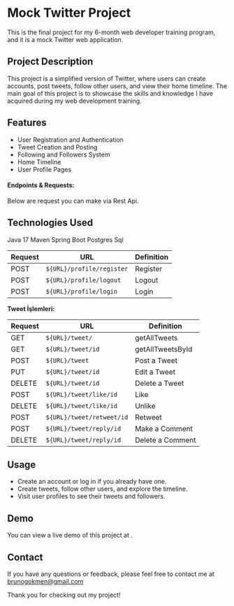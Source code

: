 # Mock Twitter Project

This is the final project for my 6-month web developer training program, and it is a mock Twitter web application.

## Project Description

This project is a simplified version of Twitter, where users can create accounts, post tweets, follow other users, and view their home timeline. The main goal of this project is to showcase the skills and knowledge I have acquired during my web development training.

## Features

- User Registration and Authentication
- Tweet Creation and Posting
- Following and Followers System
- Home Timeline
- User Profile Pages

#### Endpoints & Requests:

Below are request you can make via Rest Api.

## Technologies Used

Java 17
Maven 
Spring Boot
Postgres Sql


| Request | URL                       | Definition|
| ------- | ------------------------- | --------- |
| POST    | `${URL}/profile/register` | Register  |
| POST    | `${URL}/profile/logout`   | Logout    |
| POST    | `${URL}/profile/login`    | Login     |

**Tweet İşlemleri:**

| Request  | URL                       | Definition            |
| -------  | ------------------------- | --------------------- |
| GET      | `${URL}/tweet/`           | getAllTweets          |
| GET      | `${URL}/tweet/id`         | getAllTweetsById      |
| POST     | `${URL}/tweet`            | Post a Tweet          |
| PUT      | `${URL}/tweet/id`         | Edit a Tweet          |
| DELETE   | `${URL}/tweet/id`         | Delete a Tweet        |
| POST     | `${URL}/tweet/like/id`    | Like                  |
| DELETE   | `${URL}/tweet/like/id`    | Unlike                |
| POST     | `${URL}/tweet/retweet/id` | Retweet               |
| POST     | `${URL}/tweet/reply/id`   | Make a Comment        |
| DELETE   | `${URL}/tweet/reply/id`   | Delete a Comment      |


## Usage

- Create an account or log in if you already have one.
- Create tweets, follow other users, and explore the timeline.
- Visit user profiles to see their tweets and followers.

## Demo

You can view a live demo of this project at .

## Contact

If you have any questions or feedback, please feel free to contact me at brunogokmen@gmail.com 

Thank you for checking out my project!

